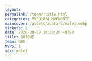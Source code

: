 ```yaml
---
layout: 
permalink: /team/:title.html
categories: MVPO1024 MVPNORTE
maincover: /assets/avatars/male1.webp
tickets: 2
date: 2020-08-29 10:29:20 +0700
title: QUIQUE
team: OBS
MVPS: 1
sex: male1
---
```

